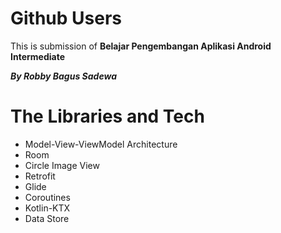 # Github Users

This is submission of **Belajar Pengembangan Aplikasi Android Intermediate**

_**By Robby Bagus Sadewa**_

# The Libraries and Tech
- Model-View-ViewModel Architecture
- Room
- Circle Image View
- Retrofit
- Glide
- Coroutines
- Kotlin-KTX
- Data Store
